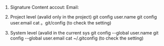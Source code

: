 1. Signature Content
    accout:
    Email:

2. Project level (avalid only in the project)
    git config user.name <name>
    git config user.email <email>
    cat 。git/config (to check the setting)

3. System level (avalid in the current sys
    git config --global user.name <name>
    git config --global user.email <email>
    cat ~/.gitconfig (to check the setting)
    